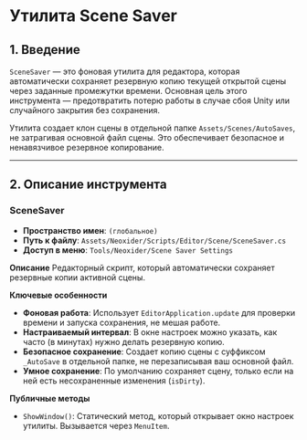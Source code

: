 # Утилита Scene Saver

## 1. Введение

`SceneSaver` — это фоновая утилита для редактора, которая автоматически сохраняет резервную копию текущей открытой сцены через заданные промежутки времени. Основная цель этого инструмента — предотвратить потерю работы в случае сбоя Unity или случайного закрытия без сохранения.

Утилита создает клон сцены в отдельной папке `Assets/Scenes/AutoSaves`, не затрагивая основной файл сцены. Это обеспечивает безопасное и ненавязчивое резервное копирование.

---

## 2. Описание инструмента

### SceneSaver
- **Пространство имен**: `(глобальное)`
- **Путь к файлу**: `Assets/Neoxider/Scripts/Editor/Scene/SceneSaver.cs`
- **Доступ в меню**: `Tools/Neoxider/Scene Saver Settings`

**Описание**
Редакторный скрипт, который автоматически сохраняет резервные копии активной сцены.

**Ключевые особенности**
- **Фоновая работа**: Использует `EditorApplication.update` для проверки времени и запуска сохранения, не мешая работе.
- **Настраиваемый интервал**: В окне настроек можно указать, как часто (в минутах) нужно делать резервную копию.
- **Безопасное сохранение**: Создает копию сцены с суффиксом `_AutoSave` в отдельной папке, не перезаписывая ваш основной файл.
- **Умное сохранение**: По умолчанию сохраняет сцену, только если на ней есть несохраненные изменения (`isDirty`).

**Публичные методы**
- `ShowWindow()`: Статический метод, который открывает окно настроек утилиты. Вызывается через `MenuItem`.
